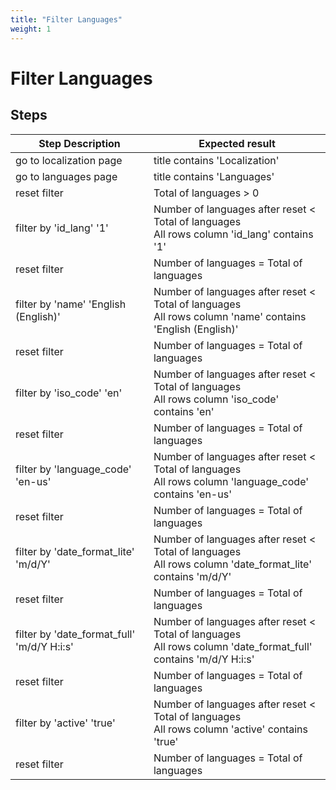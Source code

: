 ```yaml
---
title: "Filter Languages"
weight: 1
---
```


# Filter Languages
## Steps
| Step Description | Expected result |
| ----- | ----- |
| go to localization page | title contains 'Localization' |
| go to languages page | title contains 'Languages' |
| reset filter | Total of languages > 0 |
| filter by 'id_lang' '1' | Number of languages after reset < Total of languages <br>All rows column 'id_lang' contains '1' |
| reset filter | Number of languages = Total of languages |
| filter by 'name' 'English (English)' | Number of languages after reset < Total of languages <br>All rows column 'name' contains 'English (English)' |
| reset filter | Number of languages = Total of languages |
| filter by 'iso_code' 'en' | Number of languages after reset < Total of languages <br>All rows column 'iso_code' contains 'en' |
| reset filter | Number of languages = Total of languages |
| filter by 'language_code' 'en-us' | Number of languages after reset < Total of languages <br>All rows column 'language_code' contains 'en-us' |
| reset filter | Number of languages = Total of languages |
| filter by 'date_format_lite' 'm/d/Y' | Number of languages after reset < Total of languages <br>All rows column 'date_format_lite' contains 'm/d/Y' |
| reset filter | Number of languages = Total of languages |
| filter by 'date_format_full' 'm/d/Y H:i:s' | Number of languages after reset < Total of languages <br>All rows column 'date_format_full' contains 'm/d/Y H:i:s' |
| reset filter | Number of languages = Total of languages |
| filter by 'active' 'true' | Number of languages after reset < Total of languages <br>All rows column 'active' contains 'true' |
| reset filter | Number of languages = Total of languages |
